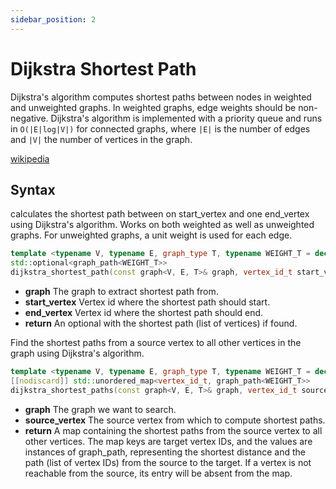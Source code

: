 ```yaml
---
sidebar_position: 2
---
```


# Dijkstra Shortest Path

Dijkstra's algorithm computes shortest paths between nodes in weighted and unweighted graphs. In weighted graphs,
edge weights should be non-negative. Dijkstra's algorithm is implemented with a priority queue and runs
in `O(|E|log|V|)` for connected graphs, where `|E|` is the number of edges and `|V|` the number of vertices in the
graph.

[wikipedia](https://en.wikipedia.org/wiki/Dijkstra%27s_algorithm)

## Syntax

calculates the shortest path between on start_vertex and one end_vertex using Dijkstra's algorithm. Works on both
weighted as well as unweighted graphs. For unweighted graphs, a unit weight is used for each edge.

```cpp
template <typename V, typename E, graph_type T, typename WEIGHT_T = decltype(get_weight(std::declval<E>()))>
std::optional<graph_path<WEIGHT_T>> 
dijkstra_shortest_path(const graph<V, E, T>& graph, vertex_id_t start_vertex, vertex_id_t end_vertex);
```

- **graph** The graph to extract shortest path from.
- **start_vertex** Vertex id where the shortest path should start.
- **end_vertex** Vertex id where the shortest path should end.
- **return** An optional with the shortest path (list of vertices) if found.

Find the shortest paths from a source vertex to all other vertices in the graph using Dijkstra's algorithm.

```cpp
template <typename V, typename E, graph_type T, typename WEIGHT_T = decltype(get_weight(std::declval<E>()))>
[[nodiscard]] std::unordered_map<vertex_id_t, graph_path<WEIGHT_T>>
dijkstra_shortest_paths(const graph<V, E, T>& graph, vertex_id_t source_vertex);
```

- **graph** The graph we want to search.
- **source_vertex** The source vertex from which to compute shortest paths.
- **return** A map containing the shortest paths from the source vertex to all other vertices. The map keys are target
  vertex IDs, and the values are instances of graph_path, representing the shortest distance and the path (list of
  vertex IDs) from the source to the target. If a vertex is not reachable from the source, its entry will be absent from
  the map.